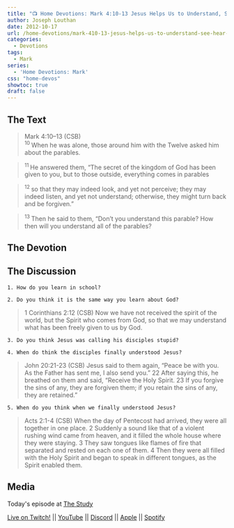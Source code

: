 ```yaml
---
title: "📺 Home Devotions: Mark 4:10-13 Jesus Helps Us to Understand, See, Hear, Feel, and Know God"
author: Joseph Louthan
date: 2012-10-17
url: /home-devotions/mark-410-13-jesus-helps-us-to-understand-see-hear-feel-and-know-god/
categories:
  - Devotions
tags:
  - Mark
series:
  - 'Home Devotions: Mark'
css: "home-devos"
showtoc: true
draft: false
---
```


## The Text

>Mark 4:10–13 (CSB)  
><sup> 10 </sup> When he was alone, those around him with the Twelve asked him about the parables. 

><sup> 11 </sup> He answered them, “The secret of the kingdom of God has been given to you, but to those outside, everything comes in parables 

><sup> 12 </sup> so that they may indeed look, and yet not perceive; they may indeed listen, and yet not understand; otherwise, they might turn back and be forgiven.” 

><sup> 13 </sup> Then he said to them, “Don’t you understand this parable? How then will you understand all of the parables?

## The Devotion



## The Discussion

```text
1. How do you learn in school?

2. Do you think it is the same way you learn about God?
```

>1 Corinthians 2:12 (CSB) Now we have not received the spirit of the world, but the Spirit who comes from God, so that we may understand what has been freely given to us by God.

```text
3. Do you think Jesus was calling his disciples stupid?

4. When do think the disciples finally understood Jesus?
```

>John 20:21-23 (CSB) Jesus said to them again, “Peace be with you. As the Father has sent me, I also send you.” 22 After saying this, he breathed on them and said, “Receive the Holy Spirit. 23 If you forgive the sins of any, they are forgiven them; if you retain the sins of any, they are retained.”

```text
5. When do you think when we finally understood Jesus?
```

>Acts 2:1-4 (CSB) When the day of Pentecost had arrived, they were all together in one place. 2 Suddenly a sound like that of a violent rushing wind came from heaven, and it filled the whole house where they were staying. 3 They saw tongues like flames of fire that separated and rested on each one of them. 4 Then they were all filled with the Holy Spirit and began to speak in different tongues, as the Spirit enabled them.

## Media

Today's episode at [The Study](http://study.theologic.us/podcast/home-devotions-mark-410-13-jesus-helps-us-to-understand-see-hear-feel-and-know-god)

[Live on Twitch!](http://twitch.theologic.us) || [YouTube](http://youtube.theologic.us) || [Discord](http://discord.theologic.us) || [Apple](https://podcasts.apple.com/us/podcast/the-study/id1557102127) || [Spotify](https://open.spotify.com/show/0Xs5qsNvWePyRqcmtOTPkR)
